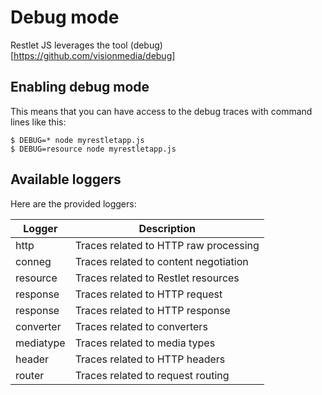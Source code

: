 # Debug mode

Restlet JS leverages the tool (debug)[https://github.com/visionmedia/debug]

## Enabling debug mode

This means that you can have access to the debug traces with command lines like
this:

    $ DEBUG=* node myrestletapp.js
    $ DEBUG=resource node myrestletapp.js

## Available loggers

Here are the provided loggers:

| Logger    | Description |
| --------- | ----------- |
| http      | Traces related to HTTP raw processing |
| conneg    | Traces related to content negotiation |
| resource  | Traces related to Restlet resources |
| response  | Traces related to HTTP request |
| response  | Traces related to HTTP response |
| converter | Traces related to converters |
| mediatype | Traces related to media types |
| header    | Traces related to HTTP headers |
| router    | Traces related to request routing |